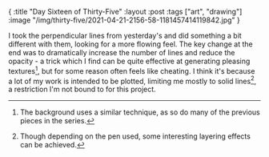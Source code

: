{
:title "Day Sixteen of Thirty-Five"
:layout :post
:tags ["art", "drawing"]
:image "/img/thirty-five/2021-04-21-2156-58-1181457414119842.jpg"
}

I took the perpendicular lines from yesterday's and did something a bit different with them, looking for a more flowing feel. The key change at the end was to dramatically increase the number of lines and reduce the opacity - a trick which I find can be quite effective at generating pleasing textures[^textures], but for some reason often feels like cheating. I think it's because a lot of my work is intended to be plotted, limiting me mostly to solid lines[^pens], a restriction I'm not bound to for this project.

[^textures]: The background uses a similar technique, as so do many of the previous pieces in the series.
[^pens]: Though depending on the pen used, some interesting layering effects can be achieved.
